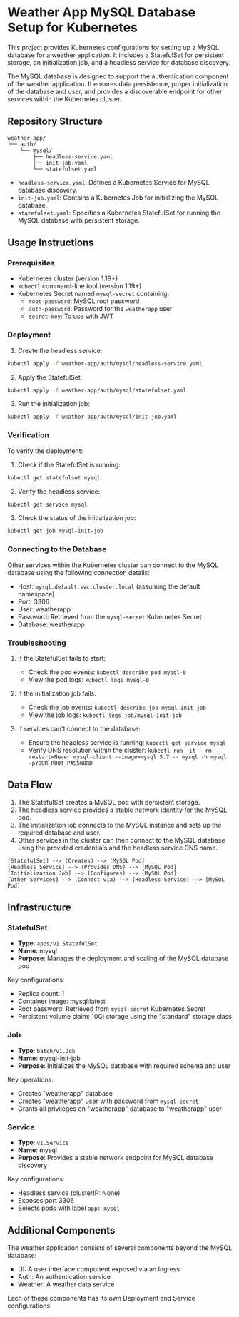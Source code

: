 # Weather App MySQL Database Setup for Kubernetes

This project provides Kubernetes configurations for setting up a MySQL database for a weather application. It includes a StatefulSet for persistent storage, an initialization job, and a headless service for database discovery.

The MySQL database is designed to support the authentication component of the weather application. It ensures data persistence, proper initialization of the database and user, and provides a discoverable endpoint for other services within the Kubernetes cluster.

## Repository Structure

```
weather-app/
└── auth/
    └── mysql/
        ├── headless-service.yaml
        ├── init-job.yaml
        └── statefulset.yaml
```

- `headless-service.yaml`: Defines a Kubernetes Service for MySQL database discovery.
- `init-job.yaml`: Contains a Kubernetes Job for initializing the MySQL database.
- `statefulset.yaml`: Specifies a Kubernetes StatefulSet for running the MySQL database with persistent storage.

## Usage Instructions

### Prerequisites

- Kubernetes cluster (version 1.19+)
- `kubectl` command-line tool (version 1.19+)
- Kubernetes Secret named `mysql-secret` containing:
  - `root-password`: MySQL root password
  - `auth-password`: Password for the `weatherapp` user
  - `secret-key`: To use with JWT

### Deployment

1. Create the headless service:

```bash
kubectl apply -f weather-app/auth/mysql/headless-service.yaml
```

2. Apply the StatefulSet:

```bash
kubectl apply -f weather-app/auth/mysql/statefulset.yaml
```

3. Run the initialization job:

```bash
kubectl apply -f weather-app/auth/mysql/init-job.yaml
```

### Verification

To verify the deployment:

1. Check if the StatefulSet is running:

```bash
kubectl get statefulset mysql
```

2. Verify the headless service:

```bash
kubectl get service mysql
```

3. Check the status of the initialization job:

```bash
kubectl get job mysql-init-job
```

### Connecting to the Database

Other services within the Kubernetes cluster can connect to the MySQL database using the following connection details:

- Host: `mysql.default.svc.cluster.local` (assuming the default namespace)
- Port: 3306
- User: weatherapp
- Password: Retrieved from the `mysql-secret` Kubernetes Secret
- Database: weatherapp

### Troubleshooting

1. If the StatefulSet fails to start:
   - Check the pod events: `kubectl describe pod mysql-0`
   - View the pod logs: `kubectl logs mysql-0`

2. If the initialization job fails:
   - Check the job events: `kubectl describe job mysql-init-job`
   - View the job logs: `kubectl logs job/mysql-init-job`

3. If services can't connect to the database:
   - Ensure the headless service is running: `kubectl get service mysql`
   - Verify DNS resolution within the cluster: `kubectl run -it --rm --restart=Never mysql-client --image=mysql:5.7 -- mysql -h mysql -pYOUR_ROOT_PASSWORD`

## Data Flow

1. The StatefulSet creates a MySQL pod with persistent storage.
2. The headless service provides a stable network identity for the MySQL pod.
3. The initialization job connects to the MySQL instance and sets up the required database and user.
4. Other services in the cluster can then connect to the MySQL database using the provided credentials and the headless service DNS name.

```
[StatefulSet] --> (Creates) --> [MySQL Pod]
[Headless Service] --> (Provides DNS) --> [MySQL Pod]
[Initialization Job] --> (Configures) --> [MySQL Pod]
[Other Services] --> (Connect via) --> [Headless Service] --> [MySQL Pod]
```

## Infrastructure

### StatefulSet

- **Type**: `apps/v1.StatefulSet`
- **Name**: mysql
- **Purpose**: Manages the deployment and scaling of the MySQL database pod

Key configurations:
- Replica count: 1
- Container image: mysql:latest
- Root password: Retrieved from `mysql-secret` Kubernetes Secret
- Persistent volume claim: 10Gi storage using the "standard" storage class

### Job

- **Type**: `batch/v1.Job`
- **Name**: mysql-init-job
- **Purpose**: Initializes the MySQL database with required schema and user

Key operations:
- Creates "weatherapp" database
- Creates "weatherapp" user with password from `mysql-secret`
- Grants all privileges on "weatherapp" database to "weatherapp" user

### Service

- **Type**: `v1.Service`
- **Name**: mysql
- **Purpose**: Provides a stable network endpoint for MySQL database discovery

Key configurations:
- Headless service (clusterIP: None)
- Exposes port 3306
- Selects pods with label `app: mysql`

## Additional Components

The weather application consists of several components beyond the MySQL database:
- UI: A user interface component exposed via an Ingress
- Auth: An authentication service
- Weather: A weather data service

Each of these components has its own Deployment and Service configurations.